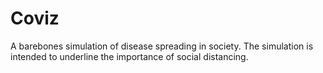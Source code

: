 # Coviz
A barebones simulation of disease spreading in society.
The simulation is intended to underline the importance of social distancing.
